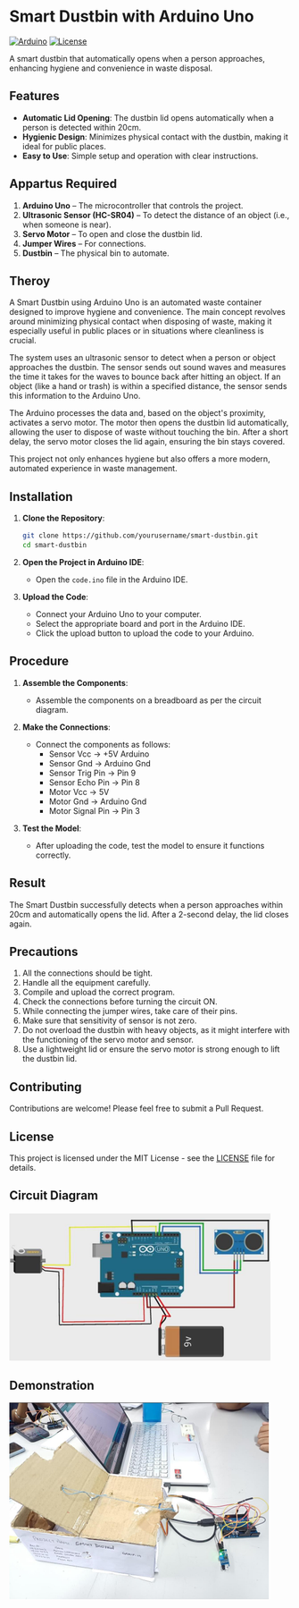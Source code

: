 # Smart Dustbin with Arduino Uno

[![Arduino](https://img.shields.io/badge/Arduino-Uno-blue)](https://www.arduino.cc/)
[![License](https://img.shields.io/badge/License-MIT-green.svg)](LICENSE)

A smart dustbin that automatically opens when a person approaches, enhancing hygiene and convenience in waste disposal.

## Features

- **Automatic Lid Opening**: The dustbin lid opens automatically when a person is detected within 20cm.
- **Hygienic Design**: Minimizes physical contact with the dustbin, making it ideal for public places.
- **Easy to Use**: Simple setup and operation with clear instructions.

## Appartus Required

1. **Arduino Uno** – The microcontroller that controls the project.
2. **Ultrasonic Sensor (HC-SR04)** – To detect the distance of an object (i.e., when someone is near).
3. **Servo Motor** – To open and close the dustbin lid.
4. **Jumper Wires** – For connections.
5. **Dustbin** – The physical bin to automate.

## Theroy

A Smart Dustbin using Arduino Uno is an automated waste container designed to improve hygiene and convenience. The main concept revolves around minimizing physical contact when disposing of waste, making it especially useful in public places or in situations where cleanliness is crucial.

The system uses an ultrasonic sensor to detect when a person or object approaches the dustbin. The sensor sends out sound waves and measures the time it takes for the waves to bounce back after hitting an object. If an object (like a hand or trash) is within a specified distance, the sensor sends this information to the Arduino Uno.

The Arduino processes the data and, based on the object's proximity, activates a servo motor. The motor then opens the dustbin lid automatically, allowing the user to dispose of waste without touching the bin. After a short delay, the servo motor closes the lid again, ensuring the bin stays covered.

This project not only enhances hygiene but also offers a more modern, automated experience in waste management.

## Installation

1. **Clone the Repository**:
   ```bash
   git clone https://github.com/yourusername/smart-dustbin.git
   cd smart-dustbin
   ```

2. **Open the Project in Arduino IDE**:
   - Open the `code.ino` file in the Arduino IDE.

3. **Upload the Code**:
   - Connect your Arduino Uno to your computer.
   - Select the appropriate board and port in the Arduino IDE.
   - Click the upload button to upload the code to your Arduino.

## Procedure

1. **Assemble the Components**:
   - Assemble the components on a breadboard as per the circuit diagram.

2. **Make the Connections**:
   - Connect the components as follows:
     - Sensor Vcc → +5V Arduino
     - Sensor Gnd → Arduino Gnd
     - Sensor Trig Pin → Pin 9
     - Sensor Echo Pin → Pin 8
     - Motor Vcc → 5V
     - Motor Gnd → Arduino Gnd
     - Motor Signal Pin → Pin 3

3. **Test the Model**:
   - After uploading the code, test the model to ensure it functions correctly.

## Result

The Smart Dustbin successfully detects when a person approaches within 20cm and automatically opens the lid. After a 2-second delay, the lid closes again.

## Precautions

1. All the connections should be tight.
2. Handle all the equipment carefully.
3. Compile and upload the correct program.
4. Check the connections before turning the circuit ON.
5. While connecting the jumper wires, take care of their pins.
6. Make sure that sensitivity of sensor is not zero.
7. Do not overload the dustbin with heavy objects, as it might interfere with the functioning of the servo motor and sensor.
8. Use a lightweight lid or ensure the servo motor is strong enough to lift the dustbin lid.

## Contributing

Contributions are welcome! Please feel free to submit a Pull Request.

## License

This project is licensed under the MIT License - see the [LICENSE](LICENSE) file for details.

## Circuit Diagram

![Circuit Diagram](https://github.com/AddyB0t/Smart-Dustbin/blob/main/circuit%20diagram.png)

## Demonstration

![Demonstration](https://github.com/AddyB0t/Smart-Dustbin/blob/main/demonstration.png)
